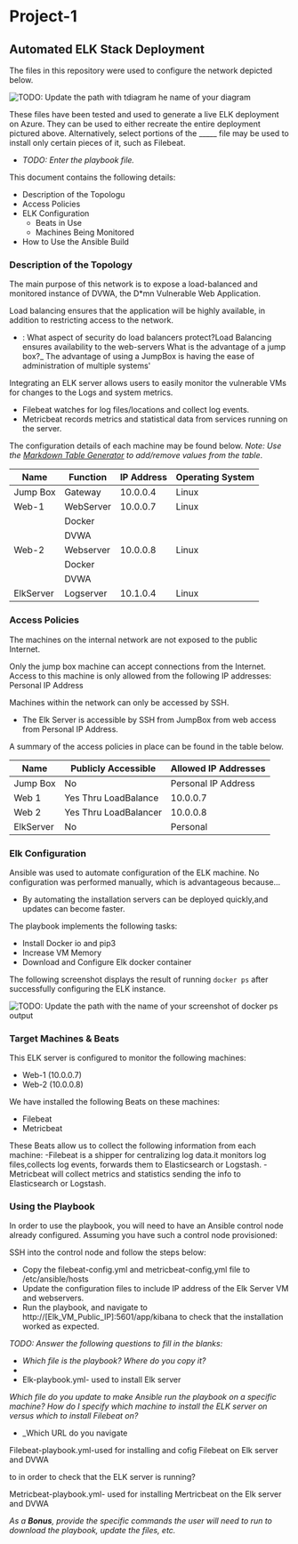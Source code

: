 # Project-1
## Automated ELK Stack Deployment

The files in this repository were used to configure the network depicted below.

![TODO: Update the path with t![diagram](https://user-images.githubusercontent.com/87623954/147887245-759fdece-8df9-43c4-9a39-99a15581a7ce.png)
he name of your diagram](Images/diagram_filename.png)

These files have been tested and used to generate a live ELK deployment on Azure. They can be used to either recreate the entire deployment pictured above. Alternatively, select portions of the _____ file may be used to install only certain pieces of it, such as Filebeat.

  - _TODO: Enter the playbook file._

This document contains the following details:
- Description of the Topologu
- Access Policies
- ELK Configuration
  - Beats in Use
  - Machines Being Monitored
- How to Use the Ansible Build


### Description of the Topology

The main purpose of this network is to expose a load-balanced and monitored instance of DVWA, the D*mn Vulnerable Web Application.

Load balancing ensures that the application will be highly available, in addition to restricting access to the network.
- : What aspect of security do load balancers protect?Load Balancing ensures availability to the web-servers  What is the advantage of a jump box?_
   The advantage of using a JumpBox is having the ease of administration of multiple systems'
   
Integrating an ELK server allows users to easily monitor the vulnerable VMs for changes to the Logs and system metrics.
- Filebeat watches for log files/locations and collect log events. 
- Metricbeat records metrics and statistical data from services running on the server.

The configuration details of each machine may be found below.
_Note: Use the [Markdown Table Generator](http://www.tablesgenerator.com/markdown_tables) to add/remove values from the table_.

| Name     | Function | IP Address | Operating System |
|----------|----------|------------|------------------|
| Jump Box | Gateway  | 10.0.0.4   | Linux            |
| Web-1    | WebServer| 10.0.0.7   | Linux            |
|          | Docker   |            |                  |
|          | DVWA     |            |                  |
| Web-2    | Webserver| 10.0.0.8   | Linux            |
|          | Docker   |            |                  |
|          | DVWA     |            |                  |
| ElkServer|Logserver | 10.1.0.4   |  Linux           |
                                
### Access Policies

The machines on the internal network are not exposed to the public Internet. 

Only the jump box machine can accept connections from the Internet. Access to this machine is only allowed from the following IP addresses:
Personal IP Address

Machines within the network can only be accessed by SSH.
- The Elk Server is accessible by SSH from JumpBox from web access from Personal IP Address.

A summary of the access policies in place can be found in the table below.

| Name     | Publicly Accessible | Allowed IP Addresses |
|----------|---------------------|----------------------|
| Jump Box | No                  | Personal IP Address  |
| Web 1    |Yes Thru LoadBalance |  10.0.0.7            |
| Web 2    |Yes Thru LoadBalancer|  10.0.0.8            |
|ElkServer | No                  | Personal

### Elk Configuration

Ansible was used to automate configuration of the ELK machine. No configuration was performed manually, which is advantageous because...
- By automating the installation servers can be deployed quickly,and updates can become faster.

The playbook implements the following tasks:
- Install Docker io and pip3 
- Increase VM Memory
- Download and Configure Elk docker container  

The following screenshot displays the result of running `docker ps` after successfully configuring the ELK instance.

![TODO: Update the path with the name of your screenshot of docker ps output](Images/docker_ps_output.png)

### Target Machines & Beats
This ELK server is configured to monitor the following machines:
- Web-1 (10.0.0.7)
- Web-2 (10.0.0.8)

We have installed the following Beats on these machines:
- Filebeat
- Metricbeat

These Beats allow us to collect the following information from each machine:
-Filebeat is a shipper for centralizing log data.it monitors log files,collects log events, forwards them to Elasticsearch or Logstash.
-Metricbeat will collect metrics and statistics sending the info to Elasticsearch or Logstash. 

### Using the Playbook
In order to use the playbook, you will need to have an Ansible control node already configured. Assuming you have such a control node provisioned: 

SSH into the control node and follow the steps below:
- Copy the filebeat-config.yml and metricbeat-config,yml file to /etc/ansible/hosts
- Update the configuration files to include IP address of the Elk Server VM and webservers.
- Run the playbook, and navigate to  http://[Elk_VM_Public_IP]:5601/app/kibana to check that the installation worked as expected.

_TODO: Answer the following questions to fill in the blanks:_
- _Which file is the playbook? Where do you copy it?_
- 
- Elk-playbook.yml- used to install Elk server
          

          
 _Which file do you update to make Ansible run the playbook on a specific machine? How do I specify which machine to install the ELK server on versus which to install Filebeat on?_
- _Which URL do you navigate 

Filebeat-playbook.yml-used for installing and cofig Filebeat on Elk server and DVWA
          
to in order to check that the ELK server is running?

 Metricbeat-playbook.yml- used for installing Mertricbeat on the Elk server and DVWA
          
_As a **Bonus**, provide the specific commands the user will need to run to download the playbook, update the files, etc._
